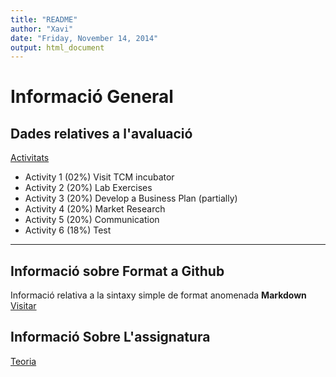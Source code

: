 ```yaml
---
title: "README"
author: "Xavi"
date: "Friday, November 14, 2014"
output: html_document
---
```



# Informació General


## Dades relatives a l'avaluació
[Activitats](https://sites.google.com/a/eupmt.tecnocampus.cat/empinnupc/activitats)
* Activity 1 (02\%) Visit TCM incubator
* Activity 2 (20\%) Lab Exercises
* Activity 3 (20\%) Develop a Business Plan (partially)
* Activity 4 (20\%) Market Research
* Activity 5 (20\%) Communication
* Activity 6 (18\%) Test

---

## Informació sobre Format a Github

Informació relativa a la sintaxy simple de format anomenada **Markdown** [Visitar](http://rmarkdown.rstudio.com)

## Informació Sobre L'assignatura
[Teoria](https://sites.google.com/a/eupmt.tecnocampus.cat/empinnupc/home)

